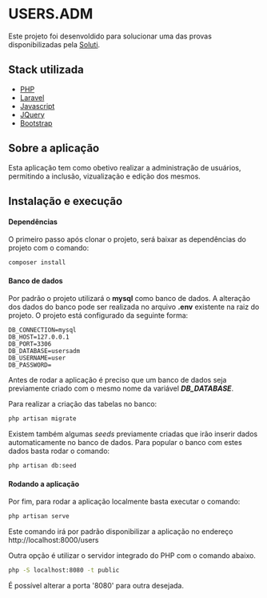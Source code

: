 # USERS.ADM
Este projeto foi desenvoldido para solucionar uma das provas disponibilizadas pela [Soluti](https://www.soluti.com.br).

## Stack utilizada
- [PHP](https://www.php.net/)
- [Laravel](https://laravel.com/)
- [Javascript](https://www.javascript.com/)
- [JQuery](https://jquery.com/)
- [Bootstrap](https://getbootstrap.com/)

## Sobre a aplicação
Esta aplicação tem como obetivo realizar a administração de usuários, permitindo a inclusão, vizualização e edição dos mesmos.

## Instalação e execução
#### Dependências
O primeiro passo após clonar o projeto, será baixar as dependências do projeto com o comando:

```sh
composer install
```

#### Banco de dados
Por padrão o projeto utilizará o **mysql** como banco de dados.
A alteração dos dados do banco pode ser realizada no arquivo **.env** existente na raiz do projeto. O projeto está configurado da seguinte forma:

```
DB_CONNECTION=mysql
DB_HOST=127.0.0.1
DB_PORT=3306
DB_DATABASE=usersadm
DB_USERNAME=user
DB_PASSWORD=
```
Antes de rodar a aplicação é preciso que um banco de dados seja previamente criado com o mesmo nome da variável ***DB_DATABASE***.

Para realizar a criação das tabelas no banco:
```sh
php artisan migrate
```

Existem também algumas *seeds* previamente criadas que irão inserir dados automaticamente no banco de dados. Para popular o banco com estes dados basta rodar o comando:
```sh
php artisan db:seed
```

#### Rodando a aplicação
Por fim, para rodar a aplicação localmente basta executar o comando:
```sh
php artisan serve
```
Este comando irá por padrão disponibilizar a aplicação no endereço
http://localhost:8000/users


Outra opção é utilizar o servidor integrado do PHP com o comando abaixo.

```sh
php -S localhost:8080 -t public
```

É possível alterar a porta '8080' para outra desejada.
